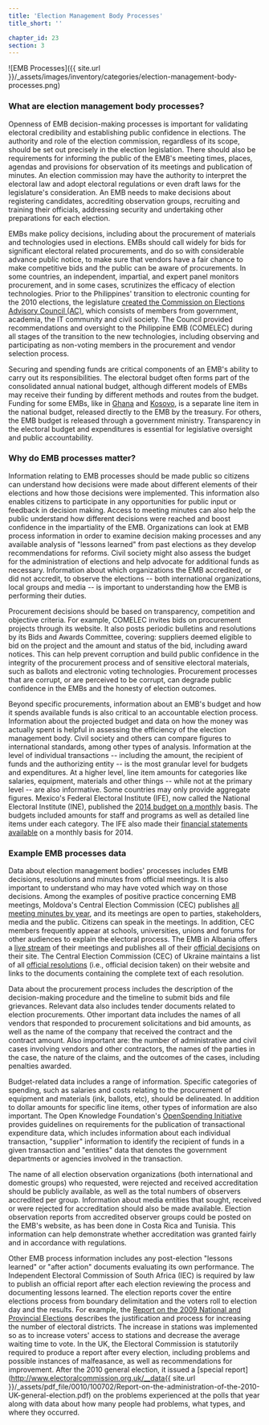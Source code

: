 ```yaml
---
title: 'Election Management Body Processes'
title_short: ''

chapter_id: 23
section: 3
---
```


![EMB Processes]({{ site.url }}/\_assets/images/inventory/categories/election-management-body-processes.png)

### What are election management body processes?

Openness of EMB decision-making processes is important for validating electoral credibility and establishing public confidence in elections. The authority and role of the election commission, regardless of its scope, should be set out precisely in the election legislation. There should also be requirements for informing the public of the EMB's meeting times, places, agendas and provisions for observation of its meetings and publication of minutes. An election commission may have the authority to interpret the electoral law and adopt electoral regulations or even draft laws for the legislature's consideration. An EMB needs to make decisions about registering candidates, accrediting observation groups, recruiting and training their officials, addressing security and undertaking other preparations for each election.

EMBs make policy decisions, including about the procurement of materials and technologies used in elections. EMBs should call widely for bids for significant electoral related procurements, and do so with considerable advance public notice, to make sure that vendors have a fair chance to make competitive bids and the public can be aware of procurements. In some countries, an independent, impartial, and expert panel monitors procurement, and in some cases, scrutinizes the efficacy of election technologies. Prior to the Philippines' transition to electronic counting for the 2010 elections, the legislature [created the Commission on Elections Advisory Council (AC)](http://www.comelec.gov.ph/?r=References/RelatedLaws/ElectionLaws/AutomatedElection/RA9369), which consists of members from government, academia, the IT community and civil society. The Council provided recommendations and oversight to the Philippine EMB (COMELEC) during all stages of the transition to the new technologies, including observing and participating as non-voting members in the procurement and vendor selection process.

Securing and spending funds are critical components of an EMB's ability to carry out its responsibilities. The electoral budget often forms part of the consolidated annual national budget, although different models of EMBs may receive their funding by different methods and routes from the budget. Funding for some EMBs, like in [Ghana](http://www.mofep.gov.gh/budget-statements) and [Kosovo](https://mf.rks-gov.net/en-us/Budget/Budget-of-Republic-of-Kosovo/Central-Budget), is a separate line item in the national budget, released directly to the EMB by the treasury. For others, the EMB budget is released through a government ministry. Transparency in the electoral budget and expenditures is essential for legislative oversight and public accountability.

### Why do EMB processes matter?

Information relating to EMB processes should be made public so citizens can understand how decisions were made about different elements of their elections and how those decisions were implemented. This information also enables citizens to participate in any opportunities for public input or feedback in decision making. Access to meeting minutes can also help the public understand how different decisions were reached and boost confidence in the impartiality of the EMB. Organizations can look at EMB process information in order to examine decision making processes and any available analysis of "lessons learned" from past elections as they develop recommendations for reforms. Civil society might also assess the budget for the administration of elections and help advocate for additional funds as necessary. Information about which organizations the EMB accredited, or did not accredit, to observe the elections -- both international organizations, local groups and media -- is important to understanding how the EMB is performing their duties.

Procurement decisions should be based on transparency, competition and objective criteria. For example, COMELEC invites bids on procurement projects through its website. It also posts periodic bulletins and resolutions by its Bids and Awards Committee, covering: suppliers deemed eligible to bid on the project and the amount and status of the bid, including award notices. This can help prevent corruption and build public confidence in the integrity of the procurement process and of sensitive electoral materials, such as ballots and electronic voting technologies. Procurement processes that are corrupt, or are perceived to be corrupt, can degrade public confidence in the EMBs and the honesty of election outcomes.

Beyond specific procurements, information about an EMB's budget and how it spends available funds is also critical to an accountable election process. Information about the projected budget and data on how the money was actually spent is helpful in assessing the efficiency of the election management body. Civil society and others can compare figures to international standards, among other types of analysis. Information at the level of individual transactions -- including the amount, the recipient of funds and the authorizing entity -- is the most granular level for budgets and expenditures. At a higher level, line item amounts for categories like salaries, equipment, materials and other things -- while not at the primary level -- are also informative. Some countries may only provide aggregate figures. Mexico's Federal Electoral Institute (IFE), now called the National Electoral Institute (INE), published the [2014 budget on a monthly](http://www.ine.mx/archivos3/portal/historico/contenido/interiores/Detalle_PresupuestoIFE-id-a761d23617c1c310VgnVCM1000000c68000aRCRD/) basis. The budgets included amounts for staff and programs as well as detailed line items under each category. The IFE also made their [financial statements available](http://www.ine.mx/archivos3/portal/historico/contenido/Estados_Financieroos_del_IFE/) on a monthly basis for 2014.

### Example EMB processes data

Data about election management bodies' processes includes EMB decisions, resolutions and minutes from official meetings. It is also important to understand who may have voted which way on those decisions. Among the examples of positive practice concerning EMB meetings, Moldova's Central Election Commission (CEC) publishes [all meeting minutes by year](http://www.cec.md/index.php?pag=news&id=1049&l=ro), and its meetings are open to parties, stakeholders, media and the public. Citizens can speak in the meetings. In addition, CEC members frequently appear at schools, universities, unions and forums for other audiences to explain the electoral process. The EMB in Albania offers a [live stream](http://www2.cec.org.al/sq-al/mbledhjet-live) of their meetings and publishes all of their [official decisions](http://www2.cec.org.al/sq-al/kqz-vendimet) on their site. The Central Election Commission (CEC) of Ukraine maintains a list of all [official resolutions](http://www.cvk.gov.ua/pls/acts/New) (i.e., official decision taken) on their website and links to the documents containing the complete text of each resolution.

Data about the procurement process includes the description of the decision-making procedure and the timeline to submit bids and file grievances. Relevant data also includes tender documents related to election procurements. Other important data includes the names of all vendors that responded to procurement solicitations and bid amounts, as well as the name of the company that received the contract and the contract amount. Also important are: the number of administrative and civil cases involving vendors and other contractors, the names of the parties in the case, the nature of the claims, and the outcomes of the cases, including penalties awarded.

Budget-related data includes a range of information. Specific categories of spending, such as salaries and costs relating to the procurement of equipment and materials (ink, ballots, etc), should be delineated. In addition to dollar amounts for specific line items, other types of information are also important. The Open Knowledge Foundation's [OpenSpending Initiative](http://community.openspending.org/research/standard/technical/) provides guidelines on requirements for the publication of transactional expenditure data, which includes information about each individual transaction, "supplier" information to identify the recipient of funds in a given transaction and "entities" data that denotes the government departments or agencies involved in the transaction.

The name of all election observation organizations (both international and domestic groups) who requested, were rejected and received accreditation should be publicly available, as well as the total numbers of observers accredited per group. Information about media entities that sought, received or were rejected for accreditation should also be made available. Election observation reports from accredited observer groups could be posted on the EMB's website, as has been done in Costa Rica and Tunisia. This information can help demonstrate whether accreditation was granted fairly and in accordance with regulations.

Other EMB process information includes any post-election "lessons learned" or "after action" documents evaluating its own performance. The Independent Electoral Commission of South Africa (IEC) is required by law to publish an official report after each election reviewing the process and documenting lessons learned. The election reports cover the entire elections process from boundary delimitation and the voters roll to election day and the results. For example, the [Report on the 2009 National and Provincial Elections](http://www.elections.org.za/content/Documents/Election-reports/National-and-Provincial-Elections/2009-National-and-Provincial-Elections-Report/) describes the justification and process for increasing the number of electoral districts. The increase in stations was implemented so as to increase voters' access to stations and decrease the average waiting time to vote. In the UK, the Electoral Commission is statutorily required to produce a report after every election, including problems and possible instances of malfeasance, as well as recommendations for improvement. After the 2010 general election, it issued a [special report](http://www.electoralcommission.org.uk/__data{{ site.url }}/\_assets/pdf_file/0010/100702/Report-on-the-administration-of-the-2010-UK-general-election.pdf) on the problems experienced at the polls that year along with data about how many people had problems, what types, and where they occurred.
